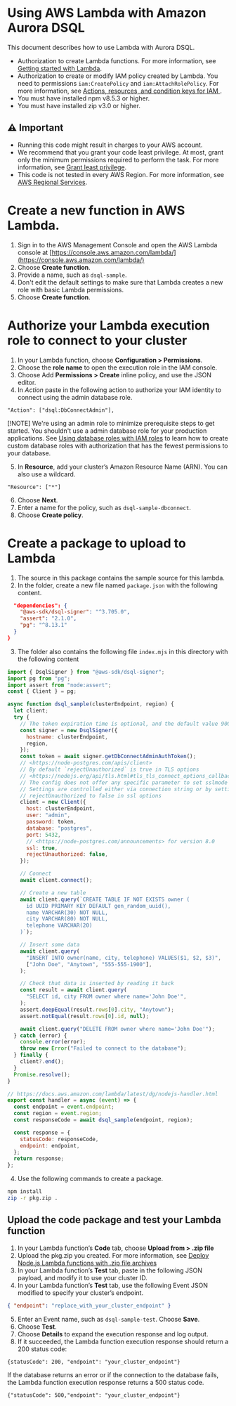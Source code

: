 # Using AWS Lambda with Amazon Aurora DSQL

This document describes how to use Lambda with Aurora DSQL.

- Authorization to create Lambda functions. For more information, see [Getting started with Lambda](https://docs.aws.amazon.com/lambda/latest/dg/getting-started.html).
- Authorization to create or modify IAM policy created by Lambda. You need to permissions `iam:CreatePolicy` and `iam:AttachRolePolicy`. For more information, see [Actions, resources, and condition keys for IAM ](https://docs.aws.amazon.com/service-authorization/latest/reference/list_awsidentityandaccessmanagementiam.html).
- You must have installed npm v8.5.3 or higher.
- You must have installed zip v3.0 or higher.

## ⚠️ Important

- Running this code might result in charges to your AWS account.
- We recommend that you grant your code least privilege. At most, grant only the
  minimum permissions required to perform the task. For more information, see
  [Grant least privilege](https://docs.aws.amazon.com/IAM/latest/UserGuide/best-practices.html#grant-least-privilege).
- This code is not tested in every AWS Region. For more information, see
  [AWS Regional Services](https://aws.amazon.com/about-aws/global-infrastructure/regional-product-services).

# Create a new function in AWS Lambda.

1. Sign in to the AWS Management Console and open the AWS Lambda console at [https://console.aws.amazon.com/lambda/](https://console.aws.amazon.com/lambda/)
2. Choose **Create function**.
3. Provide a name, such as `dsql-sample`.
4. Don't edit the default settings to make sure that Lambda creates a new role with basic Lambda permissions.
5. Choose **Create function**.

# Authorize your Lambda execution role to connect to your cluster

1. In your Lambda function, choose **Configuration > Permissions**.
2. Choose the **role name** to open the execution role in the IAM console.
3. Choose Add **Permissions > Create** inline policy, and use the JSON editor.
4. In _Action_ paste in the following action to authorize your IAM identity to connect using the admin database role.

```
"Action": ["dsql:DbConnectAdmin"],
```

[!NOTE]
We're using an admin role to minimize prerequisite steps to get started. You shouldn't use a admin database role for your production applications. See [Using database roles with IAM roles](https://docs.aws.amazon.com/aurora-dsql/latest/userguide/using-database-and-iam-roles.html) to learn how to create custom database roles with authorization that has the fewest permissions to your database.

5. In **Resource**, add your cluster’s Amazon Resource Name (ARN). You can also use a wildcard.

```
"Resource": ["*"]
```

6. Choose **Next**.
7. Enter a name for the policy, such as `dsql-sample-dbconnect`.
8. Choose **Create policy**.

# Create a package to upload to Lambda

1. The source in this package contains the sample source for this lambda.
2. In the folder, create a new file named `package.json` with the following content.

```json
  "dependencies": {
    "@aws-sdk/dsql-signer": "^3.705.0",
    "assert": "2.1.0",
    "pg": "^8.13.1"
  }
}
```

3. The folder also contains the following file `index.mjs` in this directory with the following content

```javascript
import { DsqlSigner } from "@aws-sdk/dsql-signer";
import pg from "pg";
import assert from "node:assert";
const { Client } = pg;

async function dsql_sample(clusterEndpoint, region) {
  let client;
  try {
    // The token expiration time is optional, and the default value 900 seconds
    const signer = new DsqlSigner({
      hostname: clusterEndpoint,
      region,
    });
    const token = await signer.getDbConnectAdminAuthToken();
    // <https://node-postgres.com/apis/client>
    // By default `rejectUnauthorized` is true in TLS options
    // <https://nodejs.org/api/tls.html#tls_tls_connect_options_callback>
    // The config does not offer any specific parameter to set sslmode to verify-full
    // Settings are controlled either via connection string or by setting
    // rejectUnauthorized to false in ssl options
    client = new Client({
      host: clusterEndpoint,
      user: "admin",
      password: token,
      database: "postgres",
      port: 5432,
      // <https://node-postgres.com/announcements> for version 8.0
      ssl: true,
      rejectUnauthorized: false,
    });

    // Connect
    await client.connect();

    // Create a new table
    await client.query(`CREATE TABLE IF NOT EXISTS owner (
      id UUID PRIMARY KEY DEFAULT gen_random_uuid(),
      name VARCHAR(30) NOT NULL,
      city VARCHAR(80) NOT NULL,
      telephone VARCHAR(20)
    )`);

    // Insert some data
    await client.query(
      "INSERT INTO owner(name, city, telephone) VALUES($1, $2, $3)",
      ["John Doe", "Anytown", "555-555-1900"],
    );

    // Check that data is inserted by reading it back
    const result = await client.query(
      "SELECT id, city FROM owner where name='John Doe'",
    );
    assert.deepEqual(result.rows[0].city, "Anytown");
    assert.notEqual(result.rows[0].id, null);

    await client.query("DELETE FROM owner where name='John Doe'");
  } catch (error) {
    console.error(error);
    throw new Error("Failed to connect to the database");
  } finally {
    client?.end();
  }
  Promise.resolve();
}

// https://docs.aws.amazon.com/lambda/latest/dg/nodejs-handler.html
export const handler = async (event) => {
  const endpoint = event.endpoint;
  const region = event.region;
  const responseCode = await dsql_sample(endpoint, region);

  const response = {
    statusCode: responseCode,
    endpoint: endpoint,
  };
  return response;
};
```

4. Use the following commands to create a package.

```bash
npm install
zip -r pkg.zip .
```

## Upload the code package and test your Lambda function

1. In your Lambda function’s **Code** tab, choose **Upload from > .zip file**
2. Upload the pkg.zip you created. For more information, see [Deploy Node.js Lambda functions with .zip file archives](https://docs.aws.amazon.com/lambda/latest/dg/nodejs-package.html)
3. In your Lambda function’s **Test** tab, paste in the following JSON payload, and modify it to use your cluster ID.
4. In your Lambda function’s **Test** tab, use the following Event JSON modified to specify your cluster’s endpoint.

```json
{ "endpoint": "replace_with_your_cluster_endpoint" }
```

5. Enter an Event name, such as `dsql-sample-test`. Choose **Save**.
6. Choose **Test**.
7. Choose **Details** to expand the execution response and log output.
8. If it succeeded, the Lambda function execution response should return a 200 status code:

```
{statusCode": 200, "endpoint": "your_cluster_endpoint"}
```

If the database returns an error or if the connection to the database fails, the Lambda function execution response returns a 500 status code.

```
{"statusCode": 500,"endpoint": "your_cluster_endpoint"}
```
